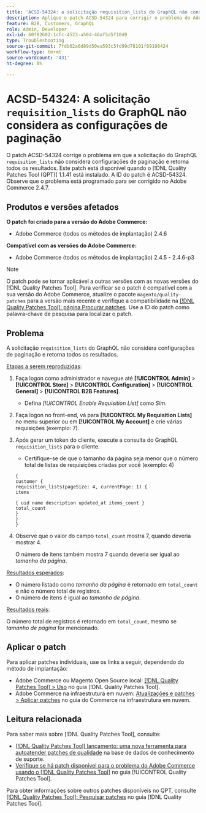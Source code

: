 ```yaml
---
title: 'ACSD-54324: a solicitação requisition_lists do GraphQL não considera as configurações de paginação'
description: Aplique o patch ACSD-54324 para corrigir o problema do Adobe Commerce em que a solicitação "requisition_lists" do GraphQL não considera configurações de paginação e retorna todos os resultados.
feature: B2B, Customers, GraphQL
role: Admin, Developer
exl-id: 60f82602-1cfc-4523-a50d-46af5d5f10d9
type: Troubleshooting
source-git-commit: 7fdb02a6d89d50ea593c5fd99d78101f89198424
workflow-type: tm+mt
source-wordcount: '431'
ht-degree: 0%

---
```


# ACSD-54324: A solicitação `requisition_lists` do GraphQL não considera as configurações de paginação

O patch ACSD-54324 corrige o problema em que a solicitação do GraphQL `requisition_lists` não considera configurações de paginação e retorna todos os resultados. Este patch está disponível quando o [!DNL Quality Patches Tool (QPT)] 1.1.41 está instalado. A ID do patch é ACSD-54324. Observe que o problema está programado para ser corrigido no Adobe Commerce 2.4.7.

## Produtos e versões afetados

**O patch foi criado para a versão do Adobe Commerce:**

* Adobe Commerce (todos os métodos de implantação) 2.4.6

**Compatível com as versões do Adobe Commerce:**

* Adobe Commerce (todos os métodos de implantação) 2.4.5 - 2.4.6-p3

>[!NOTE]
>
>O patch pode se tornar aplicável a outras versões com as novas versões do [!DNL Quality Patches Tool]. Para verificar se o patch é compatível com a sua versão do Adobe Commerce, atualize o pacote `magento/quality-patches` para a versão mais recente e verifique a compatibilidade na [[!DNL Quality Patches Tool]: página Procurar patches](https://experienceleague.adobe.com/tools/commerce-quality-patches/index.html). Use a ID do patch como palavra-chave de pesquisa para localizar o patch.

## Problema

A solicitação `requisition_lists` do GraphQL não considera configurações de paginação e retorna todos os resultados.

<u>Etapas a serem reproduzidas</u>:

1. Faça logon como administrador e navegue até **[!UICONTROL Admin]** > **[!UICONTROL Store]** > **[!UICONTROL Configuration]** > **[!UICONTROL General]** > **[!UICONTROL B2B Features]**.

   * Defina *[!UICONTROL Enable Requisition List]* como *Sim*.

1. Faça logon no front-end, vá para **[!UICONTROL My Requisition Lists]** no menu superior ou em **[!UICONTROL My Account]** e crie várias requisições (exemplo: 7).
1. Após gerar um token do cliente, execute a consulta do GraphQL `requisition_lists` para o cliente.

   * Certifique-se de que o tamanho da página seja menor que o número total de listas de requisições criadas por você (exemplo: 4)

   ```
   {
   customer {
   requisition_lists(pageSize: 4, currentPage: 1) {
   items
   
   { uid name description updated_at items_count }
   total_count
   }
   }
   }
   ```

1. Observe que o valor do campo `total_count` mostra 7, quando deveria mostrar 4.

   O número de itens também mostra 7 quando deveria ser igual ao *tamanho da página*.

<u>Resultados esperados</u>:

* O número listado como *tamanho da página* é retornado em `total_count` e não o número total de registros.
* O número de itens é igual ao *tamanho de página*.

<u>Resultados reais</u>:

O número total de registros é retornado em `total_count`, mesmo se *tamanho de página* for mencionado.

## Aplicar o patch

Para aplicar patches individuais, use os links a seguir, dependendo do método de implantação:

* Adobe Commerce ou Magento Open Source local: [[!DNL Quality Patches Tool] > Uso](/help/tools/quality-patches-tool/usage.md) no guia [!DNL Quality Patches Tool].
* Adobe Commerce na infraestrutura em nuvem: [Atualizações e patches > Aplicar patches](https://experienceleague.adobe.com/docs/commerce-cloud-service/user-guide/develop/upgrade/apply-patches.html) no guia do Commerce na infraestrutura em nuvem.

## Leitura relacionada

Para saber mais sobre [!DNL Quality Patches Tool], consulte:

* [[!DNL Quality Patches Tool] lançamento: uma nova ferramenta para autoatender patches de qualidade](https://experienceleague.adobe.com/en/docs/commerce-operations/tools/quality-patches-tool/quality-patches-tool-to-self-serve-quality-patches) na base de dados de conhecimento de suporte.
* [Verifique se há patch disponível para o problema do Adobe Commerce usando o  [!DNL Quality Patches Tool]](/help/tools/quality-patches-tool/patches-available-in-qpt/check-patch-for-magento-issue-with-magento-quality-patches.md) no guia [!UICONTROL Quality Patches Tool].


Para obter informações sobre outros patches disponíveis no QPT, consulte [[!DNL Quality Patches Tool]: Pesquisar patches](https://experienceleague.adobe.com/tools/commerce-quality-patches/index.html) no guia [!DNL Quality Patches Tool].
